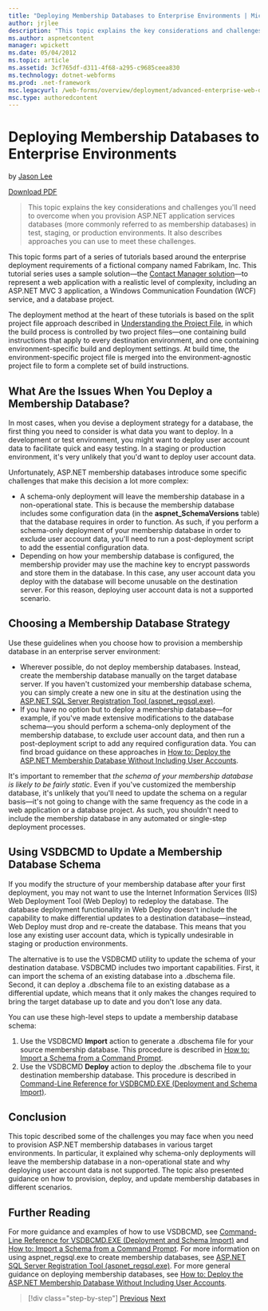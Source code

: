 ```yaml
---
title: "Deploying Membership Databases to Enterprise Environments | Microsoft Docs"
author: jrjlee
description: "This topic explains the key considerations and challenges you'll need to overcome when you provision ASP.NET application services databases (more common..."
ms.author: aspnetcontent
manager: wpickett
ms.date: 05/04/2012
ms.topic: article
ms.assetid: 3cf765df-d311-4f68-a295-c9685ceea830
ms.technology: dotnet-webforms
ms.prod: .net-framework
msc.legacyurl: /web-forms/overview/deployment/advanced-enterprise-web-deployment/deploying-membership-databases-to-enterprise-environments
msc.type: authoredcontent
---
```

Deploying Membership Databases to Enterprise Environments
====================
by [Jason Lee](https://github.com/jrjlee)

[Download PDF](https://msdnshared.blob.core.windows.net/media/MSDNBlogsFS/prod.evol.blogs.msdn.com/CommunityServer.Blogs.Components.WeblogFiles/00/00/00/63/56/8130.DeployingWebAppsInEnterpriseScenarios.pdf)

> This topic explains the key considerations and challenges you'll need to overcome when you provision ASP.NET application services databases (more commonly referred to as membership databases) in test, staging, or production environments. It also describes approaches you can use to meet these challenges.


This topic forms part of a series of tutorials based around the enterprise deployment requirements of a fictional company named Fabrikam, Inc. This tutorial series uses a sample solution&#x2014;the [Contact Manager solution](../web-deployment-in-the-enterprise/the-contact-manager-solution.md)&#x2014;to represent a web application with a realistic level of complexity, including an ASP.NET MVC 3 application, a Windows Communication Foundation (WCF) service, and a database project.

The deployment method at the heart of these tutorials is based on the split project file approach described in [Understanding the Project File](../web-deployment-in-the-enterprise/understanding-the-project-file.md), in which the build process is controlled by two project files&#x2014;one containing build instructions that apply to every destination environment, and one containing environment-specific build and deployment settings. At build time, the environment-specific project file is merged into the environment-agnostic project file to form a complete set of build instructions.

## What Are the Issues When You Deploy a Membership Database?

In most cases, when you devise a deployment strategy for a database, the first thing you need to consider is what data you want to deploy. In a development or test environment, you might want to deploy user account data to facilitate quick and easy testing. In a staging or production environment, it's very unlikely that you'd want to deploy user account data.

Unfortunately, ASP.NET membership databases introduce some specific challenges that make this decision a lot more complex:

- A schema-only deployment will leave the membership database in a non-operational state. This is because the membership database includes some configuration data (in the **aspnet\_SchemaVersions** table) that the database requires in order to function. As such, if you perform a schema-only deployment of your membership database in order to exclude user account data, you'll need to run a post-deployment script to add the essential configuration data.
- Depending on how your membership database is configured, the membership provider may use the machine key to encrypt passwords and store them in the database. In this case, any user account data you deploy with the database will become unusable on the destination server. For this reason, deploying user account data is not a supported scenario.

## Choosing a Membership Database Strategy

Use these guidelines when you choose how to provision a membership database in an enterprise server environment:

- Wherever possible, do not deploy membership databases. Instead, create the membership database manually on the target database server. If you haven't customized your membership database schema, you can simply create a new one in situ at the destination using the [ASP.NET SQL Server Registration Tool (aspnet\_regsql.exe)](https://msdn.microsoft.com/en-us/library/ms229862(v=vs.100).aspx).
- If you have no option but to deploy a membership database&#x2014;for example, if you've made extensive modifications to the database schema&#x2014;you should perform a schema-only deployment of the membership database, to exclude user account data, and then run a post-deployment script to add any required configuration data. You can find broad guidance on these approaches in [How to: Deploy the ASP.NET Membership Database Without Including User Accounts](https://msdn.microsoft.com/en-us/library/ff361972(v=vs.100).aspx).

It's important to remember that *the schema of your membership database is likely to be fairly static*. Even if you've customized the membership database, it's unlikely that you'll need to update the schema on a regular basis&#x2014;it's not going to change with the same frequency as the code in a web application or a database project. As such, you shouldn't need to include the membership database in any automated or single-step deployment processes.

## Using VSDBCMD to Update a Membership Database Schema

If you modify the structure of your membership database after your first deployment, you may not want to use the Internet Information Services (IIS) Web Deployment Tool (Web Deploy) to redeploy the database. The database deployment functionality in Web Deploy doesn't include the capability to make differential updates to a destination database&#x2014;instead, Web Deploy must drop and re-create the database. This means that you lose any existing user account data, which is typically undesirable in staging or production environments.

The alternative is to use the VSDBCMD utility to update the schema of your destination database. VSDBCMD includes two important capabilities. First, it can import the schema of an existing database into a .dbschema file. Second, it can deploy a .dbschema file to an existing database as a differential update, which means that it only makes the changes required to bring the target database up to date and you don't lose any data.

You can use these high-level steps to update a membership database schema:

1. Use the VSDBCMD **Import** action to generate a .dbschema file for your source membership database. This procedure is described in [How to: Import a Schema from a Command Prompt](https://msdn.microsoft.com/en-us/library/dd172135.aspx).
2. Use the VSDBCMD **Deploy** action to deploy the .dbschema file to your destination membership database. This procedure is described in [Command-Line Reference for VSDBCMD.EXE (Deployment and Schema Import)](https://msdn.microsoft.com/en-us/library/dd193283.aspx).

## Conclusion

This topic described some of the challenges you may face when you need to provision ASP.NET membership databases in various target environments. In particular, it explained why schema-only deployments will leave the membership database in a non-operational state and why deploying user account data is not supported. The topic also presented guidance on how to provision, deploy, and update membership databases in different scenarios.

## Further Reading

For more guidance and examples of how to use VSDBCMD, see [Command-Line Reference for VSDBCMD.EXE (Deployment and Schema Import)](https://msdn.microsoft.com/en-us/library/dd193283.aspx) and [How to: Import a Schema from a Command Prompt](https://msdn.microsoft.com/en-us/library/dd172135.aspx). For more information on using aspnet\_regsql.exe to create membership databases, see [ASP.NET SQL Server Registration Tool (aspnet\_regsql.exe)](https://msdn.microsoft.com/en-us/library/ms229862(v=vs.100).aspx). For more general guidance on deploying membership databases, see [How to: Deploy the ASP.NET Membership Database Without Including User Accounts](https://msdn.microsoft.com/en-us/library/ff361972(v=vs.100).aspx).

>[!div class="step-by-step"]
[Previous](deploying-database-role-memberships-to-test-environments.md)
[Next](excluding-files-and-folders-from-deployment.md)